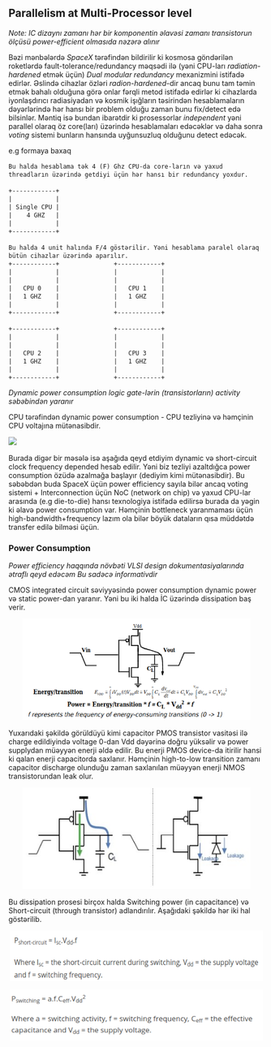 ## Parallelism at Multi-Processor level
_Note: IC dizaynı zamanı hər bir komponentin əlavəsi zamanı transistorun ölçüsü power-efficient olmasıda nəzərə alınır_

Bəzi mənbələrdə _SpaceX_ tərəfindən bildirilir ki kosmosa göndərilən roketlərdə fault-tolerance/redundancy məqsədi ilə (yəni CPU-ları *radiation-hardened* etmək üçün) *Dual modular redundancy* mexanizmini istifadə edirlər. Əslində cihazlar özləri *radion-hardened*-dir ancaq bunu tam təmin etmək bahalı olduğuna görə onlar fərqli metod istifadə edirlər ki cihazlarda iyonlaşdırıcı radiasiyadan və kosmik işığların təsirindən hesablamaların dəyərlərində hər hansı bir problem olduğu zaman bunu fix/detect edə bilsinlər. Məntiq isə bundan ibarətdir ki prosessorlar _independent_ yəni parallel olaraq öz core(ları) üzərində hesablamaları edəcəklər və daha sonra _voting_ sistemi bunların hansında uyğunsuzluq olduğunu detect edəcək.

e.g formaya baxaq
```
Bu halda hesablama tək 4 (F) Ghz CPU-da core-ların və yaxud threadların üzərində getdiyi üçün hər hansı bir redundancy yoxdur.

+------------+
|            |
| Single CPU |
|    4 GHZ   |
|            |
+------------+

Bu halda 4 unit halında F/4 göstərilir. Yəni hesablama paralel olaraq bütün cihazlar üzərində aparılır. 
+------------+               +------------+
|            |               |            |
|            |               |            |
|   CPU 0    |               |   CPU 1    |
|   1 GHZ    |               |   1 GHZ    |
|            |               |            |
+------------+               +------------+

+------------+               +------------+
|            |               |            |
|            |               |            |
|   CPU 2    |               |   CPU 3    |
|   1 GHZ    |               |   1 GHZ    |
|            |               |            |
+------------+               +------------+

```
_Dynamic power consumption logic gate-lərin (transistorların) activity səbəbindən yaranır_

CPU tərəfindən dynamic power consumption - CPU tezliyinə və həmçinin CPU voltajına mütənasibdir.

<img src="https://render.githubusercontent.com/render/math?math=P_{dyn}=CV^{2}f&mode=inline">

Burada digər bir məsələ isə aşağıda qeyd etdiyim dynamic və short-circuit clock frequency depended hesab edilir. Yəni biz tezliyi azaltdığca power consumption özüdə azalmağa başlayır (dediyim kimi mütənasibdir). Bu səbəbdən buda SpaceX üçün power efficiency sayıla bilər ancaq voting sistemi + Interconnection üçün NoC (network on chip) və yaxud CPU-lar arasında (e.g die-to-die) hansı texnologiya istifadə edilirsə burada da yəgin ki əlavə power consumption var. Həmçinin bottleneck yaranmaması üçün high-bandwidth+frequency lazım ola bilər böyük dataların qısa müddətdə transfer edilə bilməsi üçün.


### Power Consumption
_Power efficiency haqqında növbəti VLSI design dokumentasiyalarında ətraflı qeyd edəcəm_ 
*Bu sadəcə informativdir*

CMOS integrated circuit səviyyəsində power consumption dynamic power və static power-dan yaranır. Yəni bu iki halda İC üzərində dissipation baş verir.
<p align="center">
<img src="https://raw.githubusercontent.com/goupaz/leet/master/assets/Screenshot_2020-06-28%20lecture14%20ppt%20-%20lecture9%20pdf.png" style="max-width:100%;" width="450" height="200">
</p>

Yuxarıdaki şəkildə görüldüyü kimi capacitor PMOS transistor vasitəsi ilə charge edildiyində voltage 0-dan Vdd dəyərinə doğru yüksəlir və power supplydan müəyyən enerji əldə edilir. Bu enerji PMOS device-da itirilir hansi ki qalan enerji capacitorda saxlanır. Həmçinin high-to-low transition zamanı capacitor discharge olunduğu zaman saxlanılan müəyyən enerji NMOS transistorundan leak olur.
<p align="center">

<img src="https://raw.githubusercontent.com/goupaz/leet/master/assets/Dissipation-in-CMOS.jpg" style="max-width:100%;" width="450" height="200">
</p>
Bu dissipation prosesi birçox halda Switching power (in capacitance) və Short-circuit (through transistor) adlandırılır. Aşağıdaki şəkildə hər iki hal göstərilib.
<p align="center">
<img src="https://raw.githubusercontent.com/goupaz/leet/master/assets/Screenshot_2020-06-28%20Power%20Consumption%20-%20Semiconductor%20Engineering(2).png" style="max-width:100%;" width="500" height="100">
</p>

<p align="center">
<img src="https://raw.githubusercontent.com/goupaz/leet/master/assets/Screenshot_2020-06-28%20Power%20Consumption%20-%20Semiconductor%20Engineering(1).png" style="max-width:100%;" width="500" height="100">
</p>
